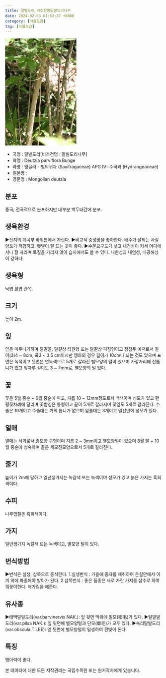 ```yaml
---
title: 말발도리_비추천명말발도리나무
date: 2024-02-03 01:53:37 +0800
category: [식물도감]
tag: [식물도감]
---
```




![말발도리[비추천명 : 말발도리나무]](/assets/img/fileUpload/plants/basic/Saxifragaceae/Deutzia/22291/22291_3_th2.JPG)
- 국명 : 말발도리[비추천명 : 말발도리나무]
- 학명 : Deutzia parviflora Bunge
- 과명 : 앵글러 - 범의귀과 (Saxifragaceae) APG Ⅳ- 수국과 (Hydrangeaceae)
- 일본명 : 
- 영문명 : Mongolian deutzia


## 분포
중국; 전국적으로 분포하지만 대부분 백두대간에 분포.
## 생육환경
▶산지의 계곡부 바위틈에서 자란다. 
▶비교적 중성땅을 좋아한다. 배수가 잘되는 사질양토가 적합하고, 햇볕이 잘 드는 곳이 좋다.
▶수분요구도가 낮고 내건성이 커서 어디에서나 잘 자라며 토질을 가리지 않아 습지에서도 볼 수 있다. 내한성과 내염성, 내공해성이 강하다.
## 생육형
낙엽 활엽 관목.
## 크기
높이 2m.
## 잎
잎은 마주나기하며 달걀꼴, 달걀상 타원형 또는 달걀상 피침형이고 점첨두 예저로서 길이(3)4 ~ 8cm, 폭3 ~ 3.5 cm이지만 맹아의 경우 길이가 10cm나 되는 것도 있으며 표면은 녹색이고 뒷면은 연녹색으로 5개로 갈라진 별모양의 털이 있으며 가장자리에 잔톱니가 있고 잎자루 길이도 3 ~ 7mm로, 별모양의 털 있다.
## 꽃
꽃은 5월 중순 ~ 6월 중순에 피고, 지름 10 ~ 12mm정도로서 백색이며 성모가 있고 편평꽃차례에 달리며 꽃받침은 통형이고 끝이 5개로 갈라지며 꽃잎도 5개로 갈라진다. 수술은 10개이고 수술대는 거의 톱니가 없으며 암술대는 3개이고 밀선반에 성모가 있다.
## 열매
열매는 삭과로서 종모양 구형이며 지름 2 ~ 3mm이고 별모양털이 있으며 8월 말 ~ 10월 중순에 성숙하며 끝은 세모진모양으로서 5개로 갈라진다.
## 줄기
높이가 2m에 달하고 일년생가지는 녹갈색 또는 녹색이며 성모가 있고 늙은 가지는 흑회색이다.
## 수피
나무껍질은 흑회색이다. 
## 가지
일년생가지 녹갈색 또는 녹색이고, 별모양 털이 있다.
## 번식방법
▶번식은 실생, 삽목으로 증식한다. 
1.실생번식 : 가을에 종자를 채취하여 온실안에서 이끼 위에 파종해야 발아가 된다. 
2.삽목번식 : 좋은 품종은 새로 자란 가지를 삽수로 하여 꺾꽂이한다. 해가림을 해준다.
## 유사종
▶태백말발도리(var.barvinervis NAK.): 잎 뒷면 맥위에 밀모(密毛)가 있다.
▶털말발도리(var.pilsa NAK.): 잎 뒷면에 별모양털과 단모(單毛)가 모두 있다.
▶속리말발도리(var.obscula T.LEE): 잎 뒷면에 별모양털이 밀생하여 흰빛이 돈다.
## 특징
맹아력이 좋다.






본 데이터에 대한 모든 저작권리는 국립수목원 또는 원저작자에게 있습니다.

